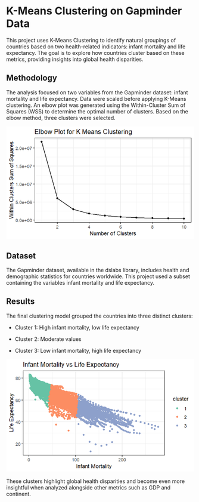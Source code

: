 # K-Means Clustering on Gapminder Data
This project uses K-Means Clustering to identify natural groupings of countries based on two health-related indicators: infant mortality and life expectancy. The goal is to explore how countries cluster based on these metrics, providing insights into global health disparities.

## Methodology
The analysis focused on two variables from the Gapminder dataset: infant mortality and life expectancy. Data were scaled before applying K-Means clustering. An elbow plot was generated using the Within-Cluster Sum of Squares (WSS) to determine the optimal number of clusters. Based on the elbow method, three clusters were selected.

<div align = 'center'>
  
![Elbow Plot](https://github.com/pweave5/Machine-Learning/blob/main/Gapminder_K_Means/ElbowPlot.png)

</div>  

## Dataset
The Gapminder dataset, available in the dslabs library, includes health and demographic statistics for countries worldwide. This project used a subset containing the variables infant mortality and life expectancy.


## Results
The final clustering model grouped the countries into three distinct clusters:

- Cluster 1: High infant mortality, low life expectancy

- Cluster 2: Moderate values

- Cluster 3: Low infant mortality, high life expectancy

<div align = 'center'>
  
![Clustering Results](https://github.com/pweave5/Machine-Learning/blob/main/Gapminder_K_Means/InfantMortalityVsLifeExpectancy.png)

</div>  

These clusters highlight global health disparities and become even more insightful when analyzed alongside other metrics such as GDP and continent.


